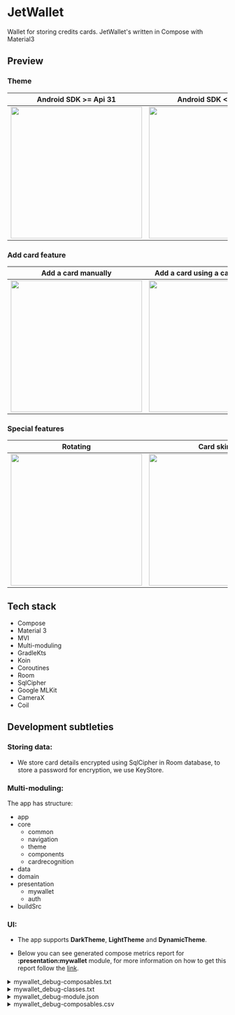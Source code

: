 # JetWallet
Wallet for storing credits cards. JetWallet's written in Compose with Material3

## Preview

### Theme
| Android SDK >= Api 31 | Android SDK < Api 31 |
| ------------- | ------------- |
| <image src="https://user-images.githubusercontent.com/41516868/209571127-03becc39-7fc5-4e00-8e3b-ff7ec3acd2df.gif" width="300"> | <image src="https://user-images.githubusercontent.com/41516868/209571180-3a53530e-2c55-4ef9-b353-c60f79c55708.gif" width="300"> |

### Add card feature
| Add a card manually | Add a card using a card recognizer |
| ------------- | ------------- |
| <image src="https://user-images.githubusercontent.com/41516868/209571553-2a0cc3a3-e147-45ba-9da1-50df07328b02.gif" width="300"> | <image src="https://user-images.githubusercontent.com/41516868/209571902-249693f7-3222-4ca7-8531-5a6cb718d980.gif" width="300"> |

### Special features
| Rotating | Card skin |
| ------------- | ------------- |
| <image src="https://user-images.githubusercontent.com/41516868/209571799-ee1c7c9d-c87d-4a55-b4e8-86abd9dd2594.gif" width="300"> | <image src="https://user-images.githubusercontent.com/41516868/209571962-957632ad-a86d-4d78-8640-54778a96f860.gif" width="300"> |

## Tech stack

- Compose
- Material 3
- MVI
- Multi-moduling
- GradleKts
- Koin
- Coroutines
- Room
- SqlCipher
- Google MLKit
- CameraX
- Coil

## Development subtleties

### Storing data:
- We store card details encrypted using SqlCipher in Room database, to store a password for encryption, we use KeyStore.

### Multi-moduling:
The app has structure:
- app
- core
  - common
  - navigation
  - theme
  - components
  - cardrecognition
- data
- domain
- presentation
  - mywallet
  - auth
- buildSrc

### UI: 
- The app supports **DarkTheme**, **LightTheme** and **DynamicTheme**.

- Below you can see generated compose metrics report for **:presentation:mywallet** module, for more information on how to get this report follow the [link](https://github.com/androidx/androidx/blob/08c6116/compose/compiler/design/compiler-metrics.md).

<details> 
  <summary>mywallet_debug-composables.txt</summary>
  <pre>
    <code>
restartable skippable scheme("[androidx.compose.ui.UiComposable]") fun CardCarouselRoute()
restartable skippable scheme("[androidx.compose.ui.UiComposable]") fun CardCarouselScreen(
  stable viewModel: CardCarouselViewModel
)
restartable skippable scheme("[androidx.compose.ui.UiComposable]") fun CardsAreLoaded(
  stable viewModel: CardCarouselViewModel
  stable state: Loaded
)
restartable skippable scheme("[androidx.compose.ui.UiComposable]") fun CardsAreLoading()
restartable skippable scheme("[androidx.compose.ui.UiComposable]") fun CardsAreEmpty()
restartable skippable scheme("[androidx.compose.ui.UiComposable]") fun CardCarouselScreenPreview()
restartable skippable scheme("[androidx.compose.ui.UiComposable]") fun AddCardButton(
  stable <this>: BoxScope
  stable onClick: Function0<Unit>
)
restartable skippable scheme("[androidx.compose.ui.UiComposable]") fun BankCard(
  stable card: BankCard
  stable onCopy: Function1<String, Unit>
  stable onEditClick: Function1<BankCard, Unit>
  stable onDeleteClick: Function1<BankCard, Unit>
)
restartable skippable scheme("[androidx.compose.ui.UiComposable]") fun EditableBankCard(
  stable bankCard: BankCard
  stable isFrontSide: Boolean
  stable onPhotoUriChange: Function1<Uri?, Unit>
)
restartable skippable scheme("[androidx.compose.ui.UiComposable]") fun PickSkinButton(
  stable modifier: Modifier? = @static Companion
  stable onClick: Function0<Unit>
)
restartable skippable scheme("[androidx.compose.ui.UiComposable]") fun DeleteSkinButton(
  stable modifier: Modifier? = @static Companion
  stable onClick: Function0<Unit>
)
restartable skippable scheme("[androidx.compose.ui.UiComposable]") fun ShimmeringBankCard()
restartable skippable scheme("[androidx.compose.ui.UiComposable]") fun ImmutableBackSideCard(
  stable bankCard: BankCard
)
restartable skippable scheme("[androidx.compose.ui.UiComposable]") fun ImmutableBackSideCardPreview()
restartable skippable scheme("[androidx.compose.ui.UiComposable]") fun ShimmeringBackSideCard()
restartable skippable scheme("[androidx.compose.ui.UiComposable]") fun ShimmeringBackSideCardPreview()
restartable skippable scheme("[androidx.compose.ui.UiComposable, [androidx.compose.ui.UiComposable]]") fun StatelessBackSideCard(
  stable modifier: Modifier? = @static Companion
  stable verificationNumberContent: Function2<Composer, Int, Unit>
)
restartable skippable scheme("[androidx.compose.ui.UiComposable]") fun AuthorizedSignatureStripe(
  stable modifier: Modifier? = @static Companion
)
restartable skippable scheme("[androidx.compose.ui.UiComposable]") fun MagneticStripe(
  stable modifier: Modifier? = @static Companion
)
restartable skippable scheme("[androidx.compose.ui.UiComposable, [androidx.compose.ui.UiComposable]]") fun SignatureAndVerificationNumberRow(
  stable modifier: Modifier? = @static Companion
  stable verificationNumberContent: Function2<Composer, Int, Unit>
)
restartable skippable scheme("[androidx.compose.ui.UiComposable, [androidx.compose.ui.UiComposable]]") fun VerificationNumberContainer(
  stable modifier: Modifier? = @static Companion
  stable content: Function2<Composer, Int, Unit>
)
restartable skippable scheme("[androidx.compose.ui.UiComposable]") fun VerificationNumberText(
  stable modifier: Modifier? = @static Companion
  stable number: String
)
restartable skippable scheme("[androidx.compose.ui.UiComposable, [androidx.compose.ui.UiComposable]]") fun CardTextContainer(
  stable modifier: Modifier? = @static Companion
  stable content: Function2<Composer, Int, Unit>
)
restartable skippable scheme("[androidx.compose.ui.UiComposable]") fun EmptyBankCard(
  stable modifier: Modifier? = @static Companion
)
restartable skippable scheme("[androidx.compose.ui.UiComposable, [androidx.compose.ui.UiComposable]]") fun ImmutableFrontSideCard(
  stable bankCard: BankCard
  stable toolsContent: @[ExtensionFunctionType] Function3<RowScope, Composer, Int, Unit>? = @static null
)
restartable skippable scheme("[androidx.compose.ui.UiComposable]") fun FrontSideCardPreview()
restartable skippable scheme("[androidx.compose.ui.UiComposable]") fun ShimmeringFrontSideCard()
restartable skippable scheme("[androidx.compose.ui.UiComposable]") fun ShimmeringFrontSideCardPreview()
restartable skippable scheme("[androidx.compose.ui.UiComposable, [androidx.compose.ui.UiComposable], [androidx.compose.ui.UiComposable], [androidx.compose.ui.UiComposable], [androidx.compose.ui.UiComposable]]") fun StatelessFrontSideCard(
  stable modifier: Modifier? = @static Companion
  stable cardNumberContent: Function2<Composer, Int, Unit>
  stable expirationDateContent: Function2<Composer, Int, Unit>
  stable cardholderContent: Function2<Composer, Int, Unit>
  stable skinContent: Function2<Composer, Int, Unit>? = @static null
)
restartable skippable scheme("[androidx.compose.ui.UiComposable, [androidx.compose.ui.UiComposable]]") fun CardNumberContainer(
  stable modifier: Modifier? = @static Companion
  stable content: Function2<Composer, Int, Unit>
)
restartable skippable scheme("[androidx.compose.ui.UiComposable]") fun CardNumberText(
  stable modifier: Modifier? = @static Companion
  stable number: String
)
restartable skippable scheme("[androidx.compose.ui.UiComposable, [androidx.compose.ui.UiComposable]]") fun CardholderContainer(
  stable modifier: Modifier? = @static Companion
  stable content: Function2<Composer, Int, Unit>
)
restartable skippable scheme("[androidx.compose.ui.UiComposable]") fun CardholderText(
  stable modifier: Modifier? = @static Companion
  stable cardholder: String
)
restartable skippable scheme("[androidx.compose.ui.UiComposable, [androidx.compose.ui.UiComposable]]") fun ExpirationDateContainer(
  stable modifier: Modifier? = @static Companion
  stable content: Function2<Composer, Int, Unit>
)
restartable skippable scheme("[androidx.compose.ui.UiComposable]") fun ExpirationDateText(
  stable modifier: Modifier? = @static Companion
  stable expirationDate: String
)
restartable skippable scheme("[androidx.compose.ui.UiComposable, [androidx.compose.ui.UiComposable]]") fun SkinContainer(
  stable modifier: Modifier? = @static Companion
  stable content: Function2<Composer, Int, Unit>
)
restartable skippable scheme("[androidx.compose.ui.UiComposable, [androidx.compose.ui.UiComposable]]") fun ToolsContainer(
  stable <this>: BoxScope
  stable modifier: Modifier? = @static Companion
  stable toolsContent: @[ExtensionFunctionType] Function3<RowScope, Composer, Int, Unit>? = @static null
)
restartable skippable scheme("[androidx.compose.ui.UiComposable, [androidx.compose.ui.UiComposable]]") fun RotatingCardWrapper(
  stable modifier: Modifier? = @static Companion
  stable initialIsFrontSide: Boolean = @dynamic LiveLiterals$RotatingCardWrapperKt.Boolean$param-initialIsFrontSide$fun-RotatingCardWrapper()
  stable onLongPress: Function1<@[ParameterName(name = 'isFront')] Boolean, Unit>? = @static null
  stable cardContent: Function3<@[ParameterName(name = 'isFrontSide')] Boolean, Composer, Int, Unit>
)
restartable skippable scheme("[androidx.compose.ui.UiComposable]") fun AddCardPopUp(
  popUpState: PopUpState
  stable onHide: Function0<Unit>
  stable onAddClick: Function1<BankCard, Unit>
)
restartable skippable scheme("[androidx.compose.ui.UiComposable]") fun EditCardPopUp(
  popUpState: PopUpState
  stable bankCard: BankCard
  stable onHide: Function0<Unit>
  stable onSaveClick: Function1<BankCard, Unit>
)
restartable skippable scheme("[androidx.compose.ui.UiComposable]") fun CardRecognizerPage(
  stable modifier: Modifier? = @static Companion
  stable forceToLeaveComposition: Boolean
  stable onReturnToPreviousPage: Function0<Unit>
  stable onFrontSideCardRecognized: Function2<@[ParameterName(name = 'cardNumber')] String, @[ParameterName(name = 'expirationDate')] String, Unit>
  stable onBackSideCardRecognized: Function1<@[ParameterName(name = 'verificationNumber')] String, Unit>
)
restartable skippable scheme("[androidx.compose.ui.UiComposable]") fun EditableCardPage(
  stable modifier: Modifier? = @static Companion
  stable bankCard: BankCard
  stable editBankCardCallbacks: EditBankCardCallbacks
  stable onDone: Function0<Unit>
)
    </code>
  </pre>
</details>

<details> 
  <summary>mywallet_debug-classes.txt</summary>
  <pre>
  <code>
stable class LoadCards {
  <runtime stability> = Stable
}
stable class LoadedCards {
  stable val cards: StableList<BankCard>
  <runtime stability> = Stable
}
stable class FailedToLoadCards {
  stable val errorMessage: String?
  <runtime stability> = Stable
}
stable class ChangeStateOfAddPopUp {
  stable val show: Boolean
  <runtime stability> = Stable
}
stable class ChangeStateOfEditPopUp {
  stable val show: Boolean
  stable val cardToEdit: BankCard?
  <runtime stability> = Stable
}
stable class AddCard {
  stable val bankCard: BankCard
  <runtime stability> = Stable
}
stable class AddedCardSuccessfully {
  <runtime stability> = Stable
}
stable class SaveCard {
  stable val bankCard: BankCard
  <runtime stability> = Stable
}
stable class SavedCardSuccessfully {
  <runtime stability> = Stable
}
stable class DeleteCard {
  stable val bankCard: BankCard
  <runtime stability> = Stable
}
stable class DeletedCardSuccessfully {
  <runtime stability> = Stable
}
stable class Loading {
  <runtime stability> = Stable
}
stable class Loaded {
  stable val cards: StableList<BankCard>
  <runtime stability> = Stable
}
stable class Empty {
  <runtime stability> = Stable
}
</code>
</pre>
</details>

<details> 
  <summary>mywallet_debug-module.json</summary>
  <pre>
    <code>
{
 "skippableComposables": 91,
 "restartableComposables": 91,
 "readonlyComposables": 0,
 "totalComposables": 91,
 "restartGroups": 91,
 "totalGroups": 108,
 "staticArguments": 67,
 "certainArguments": 66,
 "knownStableArguments": 617,
 "knownUnstableArguments": 3,
 "unknownStableArguments": 8,
 "totalArguments": 628,
 "markedStableClasses": 0,
 "inferredStableClasses": 14,
 "inferredUnstableClasses": 0,
 "inferredUncertainClasses": 0,
 "effectivelyStableClasses": 14,
 "totalClasses": 14,
 "memoizedLambdas": 64,
 "singletonLambdas": 0,
 "singletonComposableLambdas": 20,
 "composableLambdas": 37,
 "totalLambdas": 72
}
    </code>
  </pre>
</details>

<details> 
  <summary>mywallet_debug-composables.csv</summary>
  <pre>
    <code>
package,name,composable,skippable,restartable,readonly,inline,isLambda,hasDefaults,defaultsGroup,groups,calls,
com.zhiroke.presentation.mywallet.presentation.cardcarousel.CardCarouselRoute,CardCarouselRoute,1,1,1,0,0,0,0,0,1,2,
com.zhiroke.presentation.mywallet.presentation.cardcarousel.CardCarouselScreen,CardCarouselScreen,1,1,1,0,0,0,0,0,1,2,
com.zhiroke.presentation.mywallet.presentation.cardcarousel.CardsAreLoaded,CardsAreLoaded,1,1,1,0,0,0,0,0,1,2,
com.zhiroke.presentation.mywallet.presentation.cardcarousel.CardsAreLoading,CardsAreLoading,1,1,1,0,0,0,0,0,1,1,
com.zhiroke.presentation.mywallet.presentation.cardcarousel.CardsAreEmpty,CardsAreEmpty,1,1,1,0,0,0,0,0,1,1,
com.zhiroke.presentation.mywallet.presentation.cardcarousel.CardCarouselScreenPreview,CardCarouselScreenPreview,1,1,1,0,0,0,0,0,1,1,
com.zhiroke.presentation.mywallet.presentation.cardcarousel.components.button.AddCardButton,AddCardButton,1,1,1,0,0,0,0,0,1,5,
com.zhiroke.presentation.mywallet.presentation.cardcarousel.components.card.BankCard,BankCard,1,1,1,0,0,0,0,0,1,3,
com.zhiroke.presentation.mywallet.presentation.cardcarousel.components.card.EditableBankCard,EditableBankCard,1,1,1,0,0,0,0,0,1,3,
com.zhiroke.presentation.mywallet.presentation.cardcarousel.components.card.PickSkinButton,PickSkinButton,1,1,1,0,0,0,0,0,1,1,
com.zhiroke.presentation.mywallet.presentation.cardcarousel.components.card.DeleteSkinButton,DeleteSkinButton,1,1,1,0,0,0,0,0,1,1,
com.zhiroke.presentation.mywallet.presentation.cardcarousel.components.card.ShimmeringBankCard,ShimmeringBankCard,1,1,1,0,0,0,0,0,1,1,
com.zhiroke.presentation.mywallet.presentation.cardcarousel.components.card.back.ImmutableBackSideCard,ImmutableBackSideCard,1,1,1,0,0,0,0,0,1,2,
com.zhiroke.presentation.mywallet.presentation.cardcarousel.components.card.back.ImmutableBackSideCardPreview,ImmutableBackSideCardPreview,1,1,1,0,0,0,0,0,1,1,
com.zhiroke.presentation.mywallet.presentation.cardcarousel.components.card.back.ShimmeringBackSideCard,ShimmeringBackSideCard,1,1,1,0,0,0,0,0,1,2,
com.zhiroke.presentation.mywallet.presentation.cardcarousel.components.card.back.ShimmeringBackSideCardPreview,ShimmeringBackSideCardPreview,1,1,1,0,0,0,0,0,1,1,
com.zhiroke.presentation.mywallet.presentation.cardcarousel.components.card.back.StatelessBackSideCard,StatelessBackSideCard,1,1,1,0,0,0,0,0,1,1,
com.zhiroke.presentation.mywallet.presentation.cardcarousel.components.card.back.components.AuthorizedSignatureStripe,AuthorizedSignatureStripe,1,1,1,0,0,0,0,0,1,1,
com.zhiroke.presentation.mywallet.presentation.cardcarousel.components.card.back.components.MagneticStripe,MagneticStripe,1,1,1,0,0,0,0,0,1,1,
com.zhiroke.presentation.mywallet.presentation.cardcarousel.components.card.back.components.SignatureAndVerificationNumberRow,SignatureAndVerificationNumberRow,1,1,1,0,0,0,0,0,1,1,
com.zhiroke.presentation.mywallet.presentation.cardcarousel.components.card.back.components.VerificationNumberContainer,VerificationNumberContainer,1,1,1,0,0,0,0,0,1,1,
com.zhiroke.presentation.mywallet.presentation.cardcarousel.components.card.back.components.VerificationNumberText,VerificationNumberText,1,1,1,0,0,0,0,0,1,1,
com.zhiroke.presentation.mywallet.presentation.cardcarousel.components.card.common.CardTextContainer,CardTextContainer,1,1,1,0,0,0,0,0,1,3,
com.zhiroke.presentation.mywallet.presentation.cardcarousel.components.card.front.EmptyBankCard,EmptyBankCard,1,1,1,0,0,0,0,0,1,1,
com.zhiroke.presentation.mywallet.presentation.cardcarousel.components.card.front.ImmutableFrontSideCard,ImmutableFrontSideCard,1,1,1,0,0,0,0,0,1,2,
com.zhiroke.presentation.mywallet.presentation.cardcarousel.components.card.front.FrontSideCardPreview,FrontSideCardPreview,1,1,1,0,0,0,0,0,1,1,
com.zhiroke.presentation.mywallet.presentation.cardcarousel.components.card.front.ShimmeringFrontSideCard,ShimmeringFrontSideCard,1,1,1,0,0,0,0,0,1,2,
com.zhiroke.presentation.mywallet.presentation.cardcarousel.components.card.front.ShimmeringFrontSideCardPreview,ShimmeringFrontSideCardPreview,1,1,1,0,0,0,0,0,1,1,
com.zhiroke.presentation.mywallet.presentation.cardcarousel.components.card.front.StatelessFrontSideCard,StatelessFrontSideCard,1,1,1,0,0,0,0,0,1,1,
com.zhiroke.presentation.mywallet.presentation.cardcarousel.components.card.front.components.CardNumberContainer,CardNumberContainer,1,1,1,0,0,0,0,0,1,1,
com.zhiroke.presentation.mywallet.presentation.cardcarousel.components.card.front.components.CardNumberText,CardNumberText,1,1,1,0,0,0,0,0,1,1,
com.zhiroke.presentation.mywallet.presentation.cardcarousel.components.card.front.components.CardholderContainer,CardholderContainer,1,1,1,0,0,0,0,0,1,1,
com.zhiroke.presentation.mywallet.presentation.cardcarousel.components.card.front.components.CardholderText,CardholderText,1,1,1,0,0,0,0,0,1,2,
com.zhiroke.presentation.mywallet.presentation.cardcarousel.components.card.front.components.ExpirationDateContainer,ExpirationDateContainer,1,1,1,0,0,0,0,0,1,1,
com.zhiroke.presentation.mywallet.presentation.cardcarousel.components.card.front.components.ExpirationDateText,ExpirationDateText,1,1,1,0,0,0,0,0,1,2,
com.zhiroke.presentation.mywallet.presentation.cardcarousel.components.card.front.components.SkinContainer,SkinContainer,1,1,1,0,0,0,0,0,1,1,
com.zhiroke.presentation.mywallet.presentation.cardcarousel.components.card.front.components.ToolsContainer,ToolsContainer,1,1,1,0,0,0,0,0,1,1,
com.zhiroke.presentation.mywallet.presentation.cardcarousel.components.cardwrapper.RotatingCardWrapper,RotatingCardWrapper,1,1,1,0,0,0,1,0,2,8,
com.zhiroke.presentation.mywallet.presentation.cardcarousel.components.popups.AddCardPopUp,AddCardPopUp,1,1,1,0,0,0,0,0,1,4,
com.zhiroke.presentation.mywallet.presentation.cardcarousel.components.popups.EditCardPopUp,EditCardPopUp,1,1,1,0,0,0,0,0,1,2,
com.zhiroke.presentation.mywallet.presentation.cardcarousel.components.popups.components.CardRecognizerPage,CardRecognizerPage,1,1,1,0,0,0,0,0,1,1,
com.zhiroke.presentation.mywallet.presentation.cardcarousel.components.popups.components.EditableCardPage,EditableCardPage,1,1,1,0,0,0,0,0,1,3,
    </code>
  </pre>
</details>
